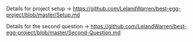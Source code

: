 Details for project setup -> https://github.com/LelandWarren/best-egg-project/blob/master/Setup.md

Details for the second question -> https://github.com/LelandWarren/best-egg-project/blob/master/Second-Question.md
